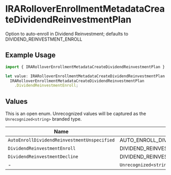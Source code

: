# IRARolloverEnrollmentMetadataCreateDividendReinvestmentPlan

Option to auto-enroll in Dividend Reinvestment; defaults to DIVIDEND_REINVESTMENT_ENROLL

## Example Usage

```typescript
import { IRARolloverEnrollmentMetadataCreateDividendReinvestmentPlan } from "@apexfintechsolutions/ascend-sdk/models/components";

let value: IRARolloverEnrollmentMetadataCreateDividendReinvestmentPlan =
  IRARolloverEnrollmentMetadataCreateDividendReinvestmentPlan
    .DividendReinvestmentEnroll;
```

## Values

This is an open enum. Unrecognized values will be captured as the `Unrecognized<string>` branded type.

| Name                                          | Value                                         |
| --------------------------------------------- | --------------------------------------------- |
| `AutoEnrollDividendReinvestmentUnspecified`   | AUTO_ENROLL_DIVIDEND_REINVESTMENT_UNSPECIFIED |
| `DividendReinvestmentEnroll`                  | DIVIDEND_REINVESTMENT_ENROLL                  |
| `DividendReinvestmentDecline`                 | DIVIDEND_REINVESTMENT_DECLINE                 |
| -                                             | `Unrecognized<string>`                        |